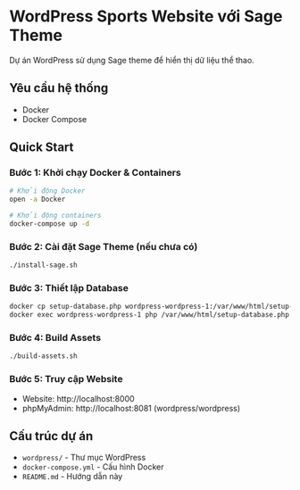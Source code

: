 # WordPress Sports Website với Sage Theme

Dự án WordPress sử dụng Sage theme để hiển thị dữ liệu thể thao.

## Yêu cầu hệ thống
- Docker
- Docker Compose

## Quick Start

### Bước 1: Khởi chạy Docker & Containers
```bash
# Khởi động Docker
open -a Docker

# Khởi động containers
docker-compose up -d
```

### Bước 2: Cài đặt Sage Theme (nếu chưa có)
```bash
./install-sage.sh
```

### Bước 3: Thiết lập Database
```bash
docker cp setup-database.php wordpress-wordpress-1:/var/www/html/setup-database.php
docker exec wordpress-wordpress-1 php /var/www/html/setup-database.php
```

### Bước 4: Build Assets
```bash
./build-assets.sh
```

### Bước 5: Truy cập Website
- Website: http://localhost:8000
- phpMyAdmin: http://localhost:8081 (wordpress/wordpress)

## Cấu trúc dự án
- `wordpress/` - Thư mục WordPress
- `docker-compose.yml` - Cấu hình Docker
- `README.md` - Hướng dẫn này